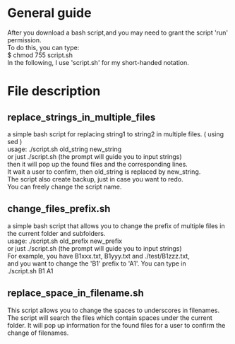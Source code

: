 # General guide
After you download a bash script,and you may need to grant the script 'run' permission. <br>
To do this, you can type: <br>
$ chmod 755 script.sh <br> 
In the following, I use 'script.sh' for my short-handed notation.


# File description  
## replace_strings_in_multiple_files
a simple bash script for replacing string1 to string2 in multiple files. ( using sed ) <br>
usage: ./script.sh old_string new_string <br>
or just ./script.sh  (the prompt will guide you to input strings) <br>
then it will pop up the found files and the corresponding lines. <br>
It wait a user to confirm, then old_string is replaced by new_string. <br>
The script also create backup, just in case you want to redo. <br>
You can freely change the script name. <br>

## change_files_prefix.sh
a simple bash script that allows you to change the prefix of multiple files in the current folder and subfolders. <br>
usage: ./script.sh old_prefix new_prefix <br>
or just ./script.sh (the prompt will guide you to input strings) <br>
For example, you have B1xxx.txt, B1yyy.txt and ./test/B1zzz.txt, <br>
and you want to change the 'B1' prefix to 'A1'. You can type in <br>
./script.sh B1 A1 <br>


## replace_space_in_filename.sh
This script allows you to change the spaces to underscores in filenames. 
The script will search the files which contain spaces under the current folder.
It will pop up information for the found files for a user to confirm the 
change of filenames.

